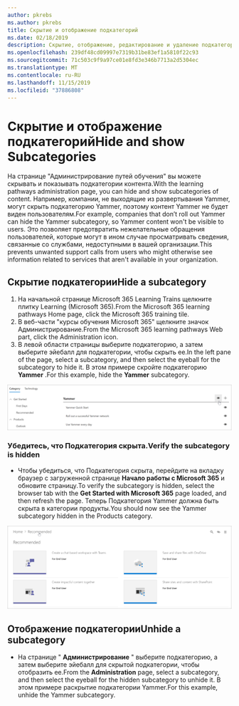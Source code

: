 ```yaml
---
author: pkrebs
ms.author: pkrebs
title: Скрытие и отображение подкатегорий
ms.date: 02/18/2019
description: Скрытие, отображение, редактирование и удаление подкатегорий
ms.openlocfilehash: 239df48cd09997e7319b31be83ef1a5810f22c93
ms.sourcegitcommit: 71c503c9f9a97ce01e8fd3e346b7713a2d5304ec
ms.translationtype: MT
ms.contentlocale: ru-RU
ms.lasthandoff: 11/15/2019
ms.locfileid: "37886808"
---
```

# <a name="hide-and-show-subcategories"></a><span data-ttu-id="805c0-103">Скрытие и отображение подкатегорий</span><span class="sxs-lookup"><span data-stu-id="805c0-103">Hide and show Subcategories</span></span>

<span data-ttu-id="805c0-104">На странице "Администрирование путей обучения" вы можете скрывать и показывать подкатегории контента.</span><span class="sxs-lookup"><span data-stu-id="805c0-104">With the learning pathways administration page, you can hide and show subcategories of content.</span></span> <span data-ttu-id="805c0-105">Например, компании, не выходящие из развертывания Yammer, могут скрыть подкатегорию Yammer, поэтому контент Yammer не будет виден пользователям.</span><span class="sxs-lookup"><span data-stu-id="805c0-105">For example, companies that don’t roll out Yammer can hide the Yammer subcategory, so Yammer content won't be visible to users.</span></span> <span data-ttu-id="805c0-106">Это позволяет предотвратить нежелательные обращения пользователей, которые могут в ином случае просматривать сведения, связанные со службами, недоступными в вашей организации.</span><span class="sxs-lookup"><span data-stu-id="805c0-106">This prevents unwanted support calls from users who might otherwise see information related to services that aren't available in your organization.</span></span>

## <a name="hide-a-subcategory"></a><span data-ttu-id="805c0-107">Скрытие подкатегории</span><span class="sxs-lookup"><span data-stu-id="805c0-107">Hide a subcategory</span></span> 

1. <span data-ttu-id="805c0-108">На начальной странице Microsoft 365 Learning Trains щелкните плитку Learning (Microsoft 365).</span><span class="sxs-lookup"><span data-stu-id="805c0-108">From the Microsoft 365 learning pathways Home page, click the Microsoft 365 training tile.</span></span>
2. <span data-ttu-id="805c0-109">В веб-части "курсы обучения Microsoft 365" щелкните значок Администрирование.</span><span class="sxs-lookup"><span data-stu-id="805c0-109">From the Microsoft 365 learning pathways Web part, click the Administration icon.</span></span> 
3. <span data-ttu-id="805c0-110">В левой области страницы выберите подкатегорию, а затем выберите эйебалл для подкатегории, чтобы скрыть ее.</span><span class="sxs-lookup"><span data-stu-id="805c0-110">In the left pane of the page, select a subcategory, and then select the eyeball for the subcategory to hide it.</span></span> <span data-ttu-id="805c0-111">В этом примере скройте подкатегорию **Yammer** .</span><span class="sxs-lookup"><span data-stu-id="805c0-111">For this example, hide the **Yammer** subcategory.</span></span>  

![кг-хидесубкат. png](media/cg-hidesubcat.png)

### <a name="verify-the-subcategory-is-hidden"></a><span data-ttu-id="805c0-113">Убедитесь, что Подкатегория скрыта.</span><span class="sxs-lookup"><span data-stu-id="805c0-113">Verify the subcategory is hidden</span></span>
- <span data-ttu-id="805c0-114">Чтобы убедиться, что Подкатегория скрыта, перейдите на вкладку браузер с загруженной странице **Начало работы с Microsoft 365** и обновите страницу.</span><span class="sxs-lookup"><span data-stu-id="805c0-114">To verify the subcategory is hidden, select the browser tab with the **Get Started with Microsoft 365** page loaded, and then refresh the page.</span></span> <span data-ttu-id="805c0-115">Теперь Подкатегория Yammer должна быть скрыта в категории продукты.</span><span class="sxs-lookup"><span data-stu-id="805c0-115">You should now see the Yammer subcategory hidden in the Products category.</span></span> 

![кг-хидесубкатрефреш. png](media/cg-hidesubcatrefresh.png)

## <a name="unhide-a-subcategory"></a><span data-ttu-id="805c0-117">Отображение подкатегории</span><span class="sxs-lookup"><span data-stu-id="805c0-117">Unhide a subcategory</span></span> 

- <span data-ttu-id="805c0-118">На странице " **Администрирование** " выберите подкатегорию, а затем выберите эйебалл для скрытой подкатегории, чтобы отобразить ее.</span><span class="sxs-lookup"><span data-stu-id="805c0-118">From the **Administration** page, select a subcategory, and then select the eyeball for the hidden subcategory to unhide it.</span></span> <span data-ttu-id="805c0-119">В этом примере раскрытие подкатегории Yammer.</span><span class="sxs-lookup"><span data-stu-id="805c0-119">For this example, unhide the Yammer subcategory.</span></span>